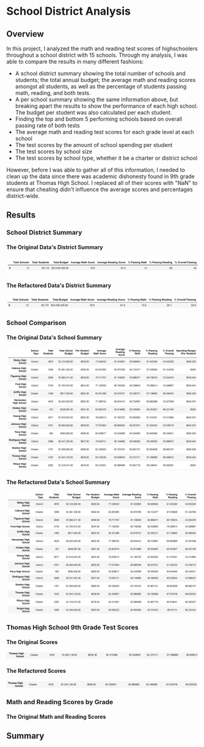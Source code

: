# School District Analysis

## Overview
In this project, I analyzed the math and reading test scores of highschoolers throughout a school district with 15 schools. Through my analysis, I was able to compare the results in many different fashions:

- A school district summary showing the total number of schools and students; the total annual budget; the average math and reading scores amongst all students, as well as the percentage of students passing math, reading, and both tests.
- A per school summary showing the same information above, but breaking apart the results to show the performance of each high school. The budget per student was also calculated per each student.
- Finding the top and bottom 5 performing schools based on overall passing rate of both tests
- The average math and reading test scores for each grade level at each school
- The test scores by the amount of school spending per student
- The test scores by school size
- The test scores by school type, whether it be a charter or district school

However, before I was able to gather all of this information, I needed to clean up the data since there was academic dishonesty found in 9th grade students at Thomas High School. I replaced all of their scores with "NaN" to ensure that cheating didn't influence the average scores and percentages district-wide.

## Results
### School District Summary
#### The Original Data's District Summary
![](Resources/Old%20District%20Analysis.PNG)
#### The Refactored Data's District Summary
![](Resources/New%20District%20Analysis.PNG)

### School Comparison
#### The Original Data's School Summary
![](Resources/Old%20School%20Summary.PNG)
#### The Refactored Data's School Summary
![](Resources/New%20School%20Summary.PNG)

### Thomas High School 9th Grade Test Scores
#### The Original Scores
![](Resources/Old%20Thomas%20High%20School.PNG)
#### The Refactored Scores
![](Resources/New%20Thomas%20High%20School.PNG)

### Math and Reading Scores by Grade
#### The Original Math and Reading Scores

## Summary
